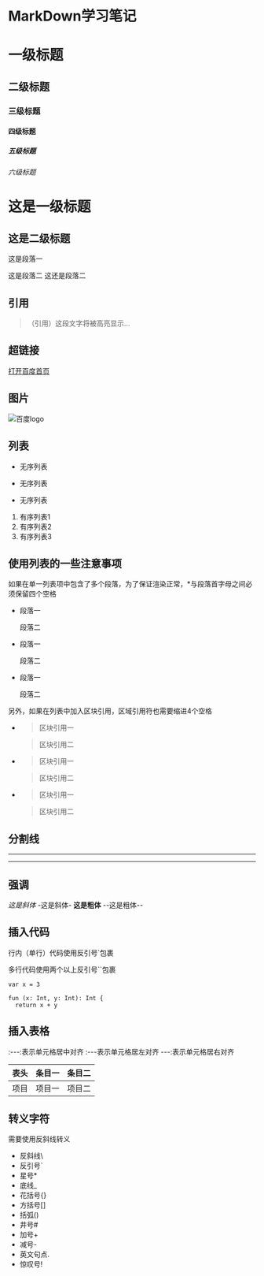 # MarkDown学习笔记

# 一级标题
## 二级标题
### 三级标题
#### 四级标题
##### 五级标题
###### 六级标题

这是一级标题
===
这是二级标题
---

这是段落一

这是段落二
这还是段落二

## 引用
> （引用）这段文字将被高亮显示...

## 超链接
[打开百度首页](https://www.baidu.com)

## 图片
![百度logo](https://www.baidu.com/img/bd_logo1.png?where=super)

## 列表
* 无序列表
+ 无序列表
- 无序列表

1. 有序列表1
2. 有序列表2
3. 有序列表3

## 使用列表的一些注意事项

如果在单一列表项中包含了多个段落，为了保证渲染正常，*与段落首字母之间必须保留四个空格

*    段落一

     段落二

+    段落一

     段落二

-    段落一

     段落二

另外，如果在列表中加入区块引用，区域引用符也需要缩进4个空格

*    >区块引用一

     >区块引用二

+    >区块引用一

     >区块引用二

-    >区块引用一

     >区块引用二

## 分割线
***
---

## 强调
*这是斜体*
-这是斜体-
**这是粗体**
--这是粗体--

## 插入代码

行内（单行）代码使用反引号\`包裹

多行代码使用两个以上反引号\`\`包裹

`var x = 3`

```
fun (x: Int, y: Int): Int {
  return x + y
```

## 插入表格
:---:表示单元格居中对齐
:---表示单元格居左对齐
---:表示单元格居右对齐

表头|条目一|条目二
:---:|:---:|:---:
项目|项目一|项目二

## 转义字符
需要使用反斜线转义
- 反斜线\\
- 反引号\`
- 星号\*
- 底线\_
- 花括号\{}
- 方括号\[]
- 括弧\()
- 井号\#
- 加号\+
- 减号\-
- 英文句点\.
- 惊叹号\!
